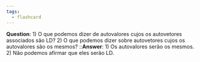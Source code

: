 ```yaml
---
tags:
  - flashcard
---
```

**Question**: 1) O que podemos dizer de autovalores cujos os autovetores associados são LD? 2) O que podemos dizer sobre autovetores cujos os autovalores são os mesmos?   ::**Answer**: 1) Os autovalores serão os mesmos. 2) Não podemos afirmar que eles serão LD.